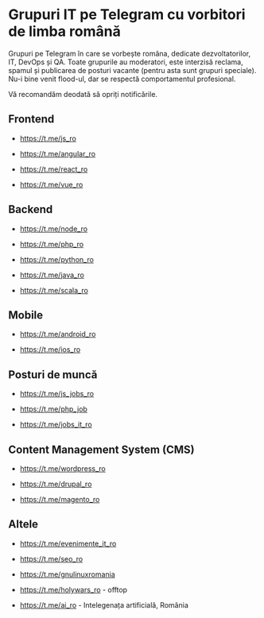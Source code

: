 Grupuri IT pe Telegram cu vorbitori de limba română
===================

Grupuri pe Telegram în care se vorbește româna, dedicate dezvoltatorilor, IT, DevOps și QA. Toate grupurile au moderatori, este interzisă reclama, spamul și publicarea de posturi vacante (pentru asta sunt grupuri speciale). Nu-i bine venit flood-ul, dar se respectă comportamentul profesional. 

Vă recomandăm deodată să opriți notificările.

## Frontend

+ https://t.me/js_ro

+ https://t.me/angular_ro

+ https://t.me/react_ro

+ https://t.me/vue_ro

## Backend

+ https://t.me/node_ro

+ https://t.me/php_ro

+ https://t.me/python_ro

+ https://t.me/java_ro

+ https://t.me/scala_ro

## Mobile

+ https://t.me/android_ro

+ https://t.me/ios_ro

## Posturi de muncă

+ https://t.me/js_jobs_ro

+ https://t.me/php_job

+ https://t.me/jobs_it_ro

## Content Management System (CMS)

+ https://t.me/wordpress_ro

+ https://t.me/drupal_ro

+ https://t.me/magento_ro

## Altele

+ https://t.me/evenimente_it_ro

+ https://t.me/seo_ro

+ https://t.me/gnulinuxromania

+ https://t.me/holywars_ro - offtop

+ https://t.me/ai_ro - Intelegenața artificială, România
